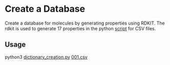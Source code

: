 # Create a Database

Create a database for molecules by generating properties using RDKIT. The rdkit is used to generate 17 properties in the python [script](https://github.com/samudithayati/similarity_search/blob/main/dataset_creation/dictionary_creation.py) for CSV files. 

## Usage

python3 [dictionary_creation.py](https://github.com/samudithayati/similarity_search/blob/main/dataset_creation/dictionary_creation.py) [001.csv](https://github.com/samudithayati/similarity_search/blob/main/dataset_creation/001.csv)
```python3 dictionary_creation.py 001.csv
```
